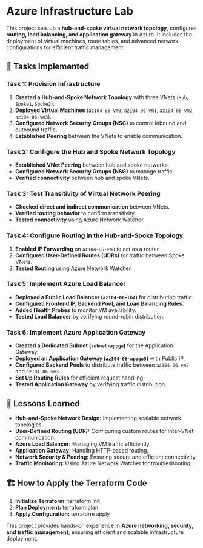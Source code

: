    # Azure Infrastructure Lab

This project sets up a **hub-and-spoke virtual network topology**, configures **routing, load balancing, and application gateway** in Azure. It includes the deployment of virtual machines, route tables, and advanced network configurations for efficient traffic management.

## 🚀 Tasks Implemented

### Task 1: Provision Infrastructure
1. **Created a Hub-and-Spoke Network Topology** with three VNets (`Hub`, `Spoke1`, `Spoke2`).
2. **Deployed Virtual Machines** (`az104-06-vm0`, `az104-06-vm1`, `az104-06-vm2`, `az104-06-vm3`).
3. **Configured Network Security Groups (NSG)** to control inbound and outbound traffic.
4. **Established Peering** between the VNets to enable communication.

### Task 2: Configure the Hub and Spoke Network Topology
- **Established VNet Peering** between hub and spoke networks.
- **Configured Network Security Groups (NSG)** to manage traffic.
- **Verified connectivity** between hub and spoke VNets.

### Task 3: Test Transitivity of Virtual Network Peering
- **Checked direct and indirect communication** between VNets.
- **Verified routing behavior** to confirm transitivity.
- **Tested connectivity** using Azure Network Watcher.

### Task 4: Configure Routing in the Hub-and-Spoke Topology
1. **Enabled IP Forwarding** on `az104-06-vm0` to act as a router.
2. **Configured User-Defined Routes (UDRs)** for traffic between Spoke VNets.
3. **Tested Routing** using Azure Network Watcher.

### Task 5: Implement Azure Load Balancer
- **Deployed a Public Load Balancer (`az104-06-lb4`)** for distributing traffic.
- **Configured Frontend IP, Backend Pool, and Load Balancing Rules**.
- **Added Health Probes** to monitor VM availability.
- **Tested Load Balancer** by verifying round-robin distribution.

### Task 6: Implement Azure Application Gateway
- **Created a Dedicated Subnet (`subnet-appgw`)** for the Application Gateway.
- **Deployed an Application Gateway (`az104-06-appgw5`)** with Public IP.
- **Configured Backend Pools** to distribute traffic between `az104-06-vm2` and `az104-06-vm3`.
- **Set Up Routing Rules** for efficient request handling.
- **Tested Application Gateway** by verifying traffic distribution.

## 📌 Lessons Learned
- **Hub-and-Spoke Network Design:** Implementing scalable network topologies.
- **User-Defined Routing (UDR):** Configuring custom routes for inter-VNet communication.
- **Azure Load Balancer:** Managing VM traffic efficiently.
- **Application Gateway:** Handling HTTP-based routing.
- **Network Security & Peering:** Ensuring secure and efficient connectivity.
- **Traffic Monitoring:** Using Azure Network Watcher for troubleshooting.

## 🏗️ How to Apply the Terraform Code
1. **Initialize Terraform:**
   terraform init
2. **Plan Deployment:**
   terraform plan
3. **Apply Configuration:**
   terraform apply

This project provides hands-on experience in **Azure networking, security, and traffic management**, ensuring efficient and scalable infrastructure deployment.

